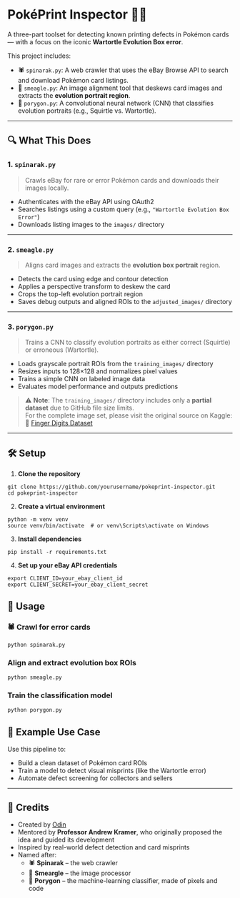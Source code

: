# PokéPrint Inspector 🧠🎴

A three-part toolset for detecting known printing defects in Pokémon cards — with a focus on the iconic **Wartortle Evolution Box error**.

This project includes:

- 🕷️ `spinarak.py`: A web crawler that uses the eBay Browse API to search and download Pokémon card listings.
- 🎨 `smeagle.py`: An image alignment tool that deskews card images and extracts the **evolution portrait region**.
- 🧠 `porygon.py`: A convolutional neural network (CNN) that classifies evolution portraits (e.g., Squirtle vs. Wartortle).

---

## 🔍 What This Does

### 1. `spinarak.py`  
> Crawls eBay for rare or error Pokémon cards and downloads their images locally.

- Authenticates with the eBay API using OAuth2
- Searches listings using a custom query (e.g., `"Wartortle Evolution Box Error"`)
- Downloads listing images to the `images/` directory

---

### 2. `smeagle.py`  
> Aligns card images and extracts the **evolution box portrait** region.

- Detects the card using edge and contour detection
- Applies a perspective transform to deskew the card
- Crops the top-left evolution portrait region
- Saves debug outputs and aligned ROIs to the `adjusted_images/` directory

---

### 3. `porygon.py`  
> Trains a CNN to classify evolution portraits as either correct (Squirtle) or erroneous (Wartortle).

- Loads grayscale portrait ROIs from the `training_images/` directory
- Resizes inputs to 128×128 and normalizes pixel values
- Trains a simple CNN on labeled image data
- Evaluates model performance and outputs predictions

> ⚠️ **Note**: The `training_images/` directory includes only a **partial dataset** due to GitHub file size limits.  
For the complete image set, please visit the original source on Kaggle:  
🔗 [Finger Digits Dataset](https://www.kaggle.com/datasets/roshea6/finger-digits-05)

---

## 🛠️ Setup

1. **Clone the repository**
```
git clone https://github.com/yourusername/pokeprint-inspector.git
cd pokeprint-inspector
```

2. **Create a virtual environment**

```
python -m venv venv
source venv/bin/activate  # or venv\Scripts\activate on Windows
```

3. **Install dependencies**
```
pip install -r requirements.txt
```

4. **Set up your eBay API credentials**
```
export CLIENT_ID=your_ebay_client_id
export CLIENT_SECRET=your_ebay_client_secret
```

## 🚀 Usage

### 🕷️ Crawl for error cards

```python spinarak.py```

### Align and extract evolution box ROIs

```python smeagle.py```

### Train the classification model

```python porygon.py```

## 🧪 Example Use Case

Use this pipeline to:

- Build a clean dataset of Pokémon card ROIs
- Train a model to detect visual misprints (like the Wartortle error)
- Automate defect screening for collectors and sellers 

---

## 🧙 Credits

- Created by [Odin](https://github.com/HeIsOdin)  
- Mentored by **Professor Andrew Kramer**, who originally proposed the idea and guided its development  
- Inspired by real-world defect detection and card misprints  
- Named after:
  - 🕷️ **Spinarak** – the web crawler  
  - 🎨 **Smeargle** – the image processor  
  - 🧠 **Porygon** – the machine-learning classifier, made of pixels and code  